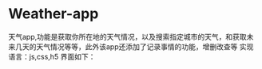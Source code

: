 # Weather-app
天气app,功能是获取你所在地的天气情况，以及搜索指定城市的天气，和获取未来几天的天气情况等等，此外该app还添加了记录事情的功能，增删改查等
实现语言：js,css,h5
界面如下：
